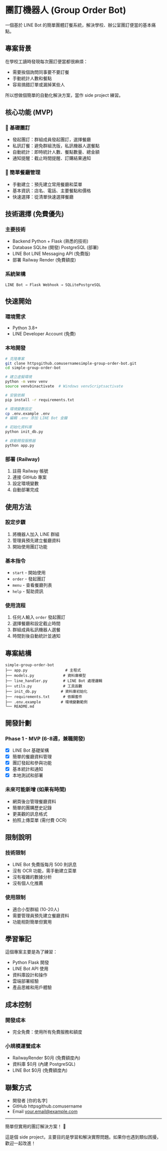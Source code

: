 # 團訂機器人 (Group Order Bot)

一個基於 LINE Bot 的簡單團體訂餐系統，解決學校、辦公室團訂便當的基本痛點。

## 專案背景

在學校工讀時發現每次團訂便當都很麻煩：
- 需要挨個詢問同事要不要訂餐
- 手動統計人數和餐點
- 容易搞錯訂單或漏掉某些人

所以想做個簡單的自動化解決方案，當作 side project 練習。

## 核心功能 (MVP)

### 🍱 基礎團訂
- 發起團訂：群組成員發起團訂，選擇餐廳
- 私訊訂餐：避免群組洗版，私訊機器人選餐點
- 自動統計：即時統計人數、餐點數量、總金額
- 通知提醒：截止時間提醒、訂購結果通知

### 🏪 簡單餐廳管理
- 手動建立：預先建立常用餐廳和菜單
- 基本資訊：店名、電話、主要餐點和價格
- 快速選擇：從清單快速選擇餐廳

## 技術選擇 (免費優先)

### 主要技術
- Backend Python + Flask (熟悉的技術)
- Database SQLite (開發)  PostgreSQL (部署)
- LINE Bot LINE Messaging API (免費版)
- 部署 Railway  Render (免費額度)

### 系統架構
```
LINE Bot → Flask Webhook → SQLitePostgreSQL
```

## 快速開始

### 環境需求
- Python 3.8+
- LINE Developer Account (免費)

### 本地開發
```bash
# 克隆專案
git clone httpsgithub.comusernamesimple-group-order-bot.git
cd simple-group-order-bot

# 建立虛擬環境
python -m venv venv
source venvbinactivate  # Windows venvScriptsactivate

# 安裝依賴
pip install -r requirements.txt

# 環境變數設定
cp .env.example .env
# 編輯 .env 添加 LINE Bot 金鑰

# 初始化資料庫
python init_db.py

# 啟動開發服務器
python app.py
```

### 部署 (Railway)
1. 註冊 Railway 帳號
2. 連接 GitHub 專案
3. 設定環境變數
4. 自動部署完成

## 使用方法

### 設定步驟
1. 將機器人加入 LINE 群組
2. 管理員預先建立餐廳資料
3. 開始使用團訂功能

### 基本指令
- `start` - 開始使用
- `order` - 發起團訂
- `menu` - 查看餐廳列表
- `help` - 幫助資訊

### 使用流程
1. 任何人輸入 `order` 發起團訂
2. 選擇餐廳和設定截止時間
3. 群組成員私訊機器人選餐
4. 時間到後自動統計並通知

## 專案結構

```
simple-group-order-bot
├── app.py                 # 主程式
├── models.py             # 資料庫模型
├── line_handler.py       # LINE Bot 處理邏輯
├── utils.py              # 工具函數
├── init_db.py           # 資料庫初始化
├── requirements.txt      # 依賴套件
├── .env.example         # 環境變數範例
└── README.md
```

## 開發計劃

### Phase 1 - MVP (6-8週，兼職開發)
- [x] LINE Bot 基礎架構
- [x] 簡單的餐廳資料管理
- [x] 團訂發起和參與功能
- [x] 基本統計和通知
- [x] 本地測試和部署

### 未來可能新增 (如果有時間)
- 網頁後台管理餐廳資料
- 簡單的團購歷史記錄
- 更美觀的訊息格式
- 拍照上傳菜單 (需付費 OCR)

## 限制說明

### 技術限制
- LINE Bot 免費版每月 500 則訊息
- 沒有 OCR 功能，需手動建立菜單
- 沒有複雜的數據分析
- 沒有個人化推薦

### 使用限制
- 適合小型群組 (10-20人)
- 需要管理員預先建立餐廳資料
- 功能相對簡單但實用

## 學習筆記

這個專案主要是為了練習：
- Python Flask 開發
- LINE Bot API 使用
- 資料庫設計和操作
- 雲端部署經驗
- 產品思維和用戶體驗

## 成本控制

### 開發成本
- 完全免費：使用所有免費服務和額度

### 小規模運營成本
- RailwayRender $0月 (免費額度內)
- 資料庫 $0月 (內建 PostgreSQL)
- LINE Bot $0月 (免費額度內)

## 聯繫方式

- 開發者 [你的名字]
- GitHub httpsgithub.comusername
- Email your.email@example.com

---

簡單但實用的團訂解決方案！ 🎉

這是個 side project，主要目的是學習和解決實際問題。如果你也遇到類似困擾，歡迎一起改進！
